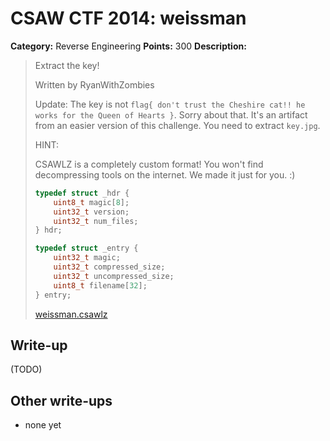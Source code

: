 # CSAW CTF 2014: weissman

**Category:** Reverse Engineering
**Points:** 300
**Description:**

> Extract the key!
>
> Written by RyanWithZombies
>
> Update: The key is not `flag{ don't trust the Cheshire cat!! he works for the Queen of Hearts }`. Sorry about that. It's an artifact from an easier version of this challenge. You need to extract `key.jpg`.
>
> HINT:
>
> CSAWLZ is a completely custom format! You won't find decompressing tools on the internet. We made it just for you. :)
>
> ```c
> typedef struct _hdr {
>     uint8_t magic[8];
>     uint32_t version;
>     uint32_t num_files;
> } hdr;
>
> typedef struct _entry {
>     uint32_t magic;
>     uint32_t compressed_size;
>     uint32_t uncompressed_size;
>     uint8_t filename[32];
> } entry;
> ```
>
> [weissman.csawlz](weissman.csawlz)

## Write-up

(TODO)

## Other write-ups

* none yet
